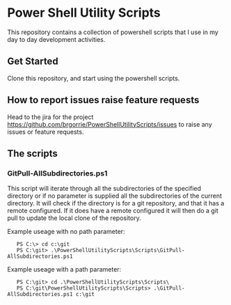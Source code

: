 Power Shell Utility Scripts
===========================

This repository contains a collection of powershell scripts that I use in my day to day development activities. 

## Get Started

Clone this repository, and start using the powershell scripts. 

## How to report issues raise feature requests

Head to the jira for the project https://github.com/brgorrie/PowerShellUtilityScripts/issues to raise any issues or feature requests.

## The scripts

### GitPull-AllSubdirectories.ps1

This script will iterate through all the subdirectories of the specified directory or if no parameter is supplied all the subdirectories of the current directory.  It will check if the directory is for a git repository, and that it has a remote configured.  If it does have a remote configured it will then do a git pull to update the local clone of the repository.

Example useage with no path parameter:

```
   PS C:\> cd c:\git
   PS C:\git> .\PowerShellUtilityScripts\Scripts\GitPull-AllSubdirectories.ps1
```   

Example useage with a path parameter:
```
   PS C:\git> cd .\PowerShellUtilityScripts\Scripts\
   PS C:\git\PowerShellUtilityScripts\Scripts> .\GitPull-AllSubdirectories.ps1 c:\git   
```